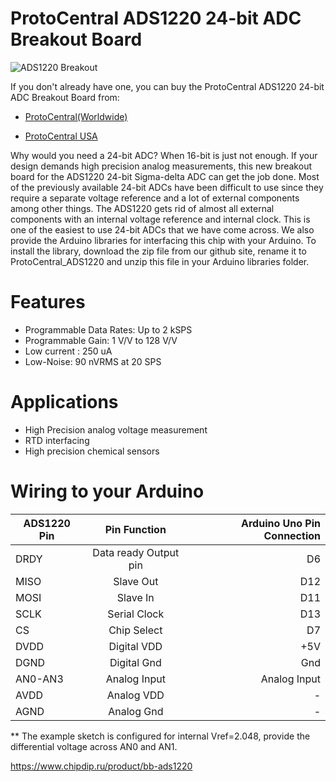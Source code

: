 # ProtoCentral ADS1220 24-bit ADC Breakout Board

![ADS1220 Breakout](docs/images/ads1220_brk_0.jpg)

If you don't already have one, you can buy the ProtoCentral ADS1220 24-bit ADC Breakout Board from:

* [ProtoCentral(Worldwide)](https://www.protocentral.com/analog-adc-boards/773-ads1220-24-bit-4-channel-low-noise-adc-breakout-board.html)

* [ProtoCentral USA](https://protocentral.us/breakout-boards/5-ads1220-24-bit-4-channel-low-noise-adc-breakout-board.html)

Why would you need a 24-bit ADC? When 16-bit is just not enough.
If your design demands high precision analog measurements, this new breakout board for the ADS1220 24-bit Sigma-delta ADC can get the job done.
Most of the previously available 24-bit ADCs have been difficult to use since they require a separate voltage reference and a lot of external components among other things. The ADS1220 gets rid of almost all external components with an internal voltage reference and internal clock. This is one of the easiest to use 24-bit ADCs that we have come across.
We also provide the Arduino libraries for interfacing this chip with your Arduino. To install the library, download the zip file from our github site, rename it to ProtoCentral_ADS1220 and unzip this file in your Arduino libraries folder.

# Features

* Programmable Data Rates: Up to 2 kSPS
* Programmable Gain: 1 V/V to 128 V/V
* Low current : 250 uA
* Low-Noise: 90 nVRMS at 20 SPS

# Applications

* High Precision analog voltage measurement
* RTD interfacing
* High precision chemical sensors

# Wiring to your Arduino

|ADS1220 Pin | Pin Function         |Arduino Uno Pin Connection|
|-----------------|:--------------------:|-----------------:|
| DRDY            | Data ready Output pin|  D6              |             
| MISO            | Slave Out            |  D12             |
| MOSI            | Slave In             |  D11             |
| SCLK            | Serial Clock         |  D13             |
| CS              | Chip Select          |  D7              |
| DVDD            | Digital VDD          |  +5V             |
| DGND            | Digital Gnd          |  Gnd             |
| AN0-AN3         | Analog Input         |  Analog Input    |
| AVDD            | Analog VDD           |  -               |
| AGND            | Analog Gnd           |  -               |

  ** The example sketch is configured for internal Vref=2.048, provide the differential voltage across AN0 and AN1.

https://www.chipdip.ru/product/bb-ads1220
